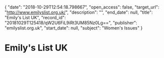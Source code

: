 {
  "date": "2018-10-29T12:54:18.798667", 
  "open_access": false, 
  "target_url": "http://www.emilyslist.org.uk/", 
  "description": "", 
  "end_date": null, 
  "title": "Emily's List UK", 
  "record_id": "20181029T125418/qW2U6FiL9iRt3UM85Nz0Lg==", 
  "publisher": "emilyslist.org.uk", 
  "start_date": null, 
  "subject": "Women's Issues"
}

# Emily's List UK

